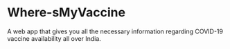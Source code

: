 # Where-sMyVaccine
A web app that gives you all the necessary information regarding COVID-19 vaccine availability all over India. 
